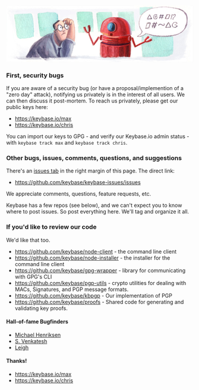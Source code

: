 ![Keybase Issues](img/robot.jpg "Keybase Issues")

### First, security bugs

If you are aware of a security bug (or have a proposal/implemention of a "zero day" attack), notifying us privately is in the interest of all users. We can then discuss it post-mortem. To reach us privately, please get our public keys here:

  - https://keybase.io/max
  - https://keybase.io/chris
  
You can import our keys to GPG - and verify our Keybase.io admin status - with `keybase track max` and `keybase track chris`.

### Other bugs, issues, comments, questions, and suggestions

There's an [issues tab](https://github.com/keybase/keybase-issues/issues) in the right margin of this page. The direct link:

  - https://github.com/keybase/keybase-issues/issues

We appreciate comments, questions, feature requests, etc.

Keybase has a few repos (see below), and we can't expect you to know where to post issues. So post everything here. We'll tag and organize it all.

### If you'd like to review our code

We'd like that too.

  * https://github.com/keybase/node-client - the command line client
  * https://github.com/keybase/node-installer - the installer for the command line client
  * https://github.com/keybase/gpg-wrapper - library for communicating with GPG's CLI
  * https://github.com/keybase/pgp-utils - crypto utilities for dealing with MACs, Signatures, and PGP message formats.
  * https://github.com/keybase/kbpgp - Our implementation of PGP
  * https://github.com/keybase/proofs - Shared code for generating and validating key proofs.

#### Hall-of-fame Bugfinders

  * [Michael Henriksen](https://twitter.com/michenriksen)
  * [S. Venkatesh](https://twitter.com/pranavvenkats)
  * [Leigh](https://keybase.io/lt)


#### Thanks!

  - https://keybase.io/max
  - https://keybase.io/chris
